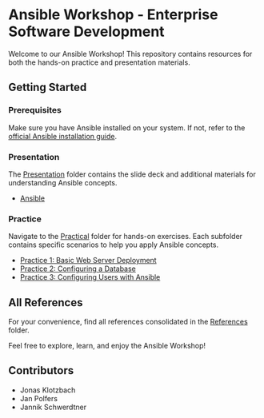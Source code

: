 # Ansible Workshop - Enterprise Software Development

Welcome to our Ansible Workshop! This repository contains resources for both the hands-on practice and presentation materials.

## Getting Started

### Prerequisites
Make sure you have Ansible installed on your system. If not, refer to the [official Ansible installation guide](https://docs.ansible.com/ansible/latest/installation_guide/index.html).

### Presentation
The [Presentation](./Presentation) folder contains the slide deck and additional materials for understanding Ansible concepts. 

- [Ansible](./Presentation/Ansible.pdf)

### Practice
Navigate to the [Practical](./Practical) folder for hands-on exercises. Each subfolder contains specific scenarios to help you apply Ansible concepts.

- [Practice 1: Basic Web Server Deployment](./Practical/Exercise1)
- [Practice 2: Configuring a Database](./Practical/Exercise2)
- [Practice 3: Configuring Users with Ansible](./Practical/Exercise3)

## All References
For your convenience, find all references consolidated in the [References](./References/References.md) folder.

Feel free to explore, learn, and enjoy the Ansible Workshop!

## Contributors
- Jonas Klotzbach
- Jan Polfers
- Jannik Schwerdtner

